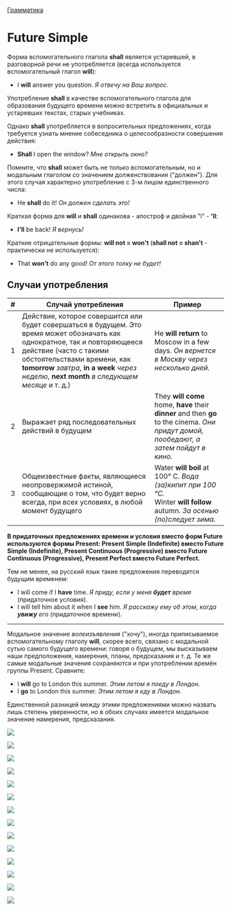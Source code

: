 [Грамматика](../README_EN_GRAMMAR.md)

# Future Simple

Форма вспомогательного глагола **shall** является устаревшей, в разговорной речи не употребляется (всегда используется вспомогательный глагол **will**):

* I **will** answer you question. *Я отвечу на Ваш вопрос.*

Употребление **shall** в качестве вспомогательного глагола для образования будущего времени можно встретить в официальных и устаревших текстах, старых учебниках.

Однако **shall** употребляется в вопросительных предложениях, когда требуется узнать мнение собеседника о целесообразности совершения действия:

* **Shall** I open the window? *Мне открыть окно?*

Помните, что **shall** может быть не только вспомогательным, но и модальным глаголом со значением долженствования ("должен"). Для этого случая характерно употребление с 3-м лицом единственного числа:

* He **shall** do it! *Он должен сделать это!*

Краткая форма для **will** и **shall** одинакова - апостроф и двойная "l" - **'ll**:

* **I'll** be back! *Я вернусь!*

Краткие отрицательные формы: **will not = won't** (**shall not = shan't** - практически не используется):

* That **won't** do any good! *От этого толку не будет!*

## Случаи употребления

|#|Случай употребления|Пример|
|-|-|-|
|1|Действие, которое совершится или будет совершаться в будущем. Это время может обозначать как однократное, так и повторяющееся действие (часто с такими обстоятельствами времени, как **tomorrow** *завтра*, **in a week** *через неделю*, **next month** *в следующем месяце* и т. д.)|He **will return** to Moscow in a few days. *Он вернется в Москву через несколько дней.*|
|2|Выражает ряд последовательных действий в будущем|They **will come** home, **have** their **dinner** and then **go** to the cinema. *Они придут домой, пообедают, а затем пойдут в кино.*|
|3|Общеизвестные факты, являющиеся неопровержимой истиной, сообщающие о том, что будет верно всегда, при всех условиях, в любой момент будущего|Water **will boil** at 100° C. *Вода (за)кипит при 100 °С.*<br>Winter **will follow** autumn. *За осенью (по)следует зима.*|

<!-- **Маркеры:**

* always
* never
* often
* usually
* sometimes -->

**В придаточных предложениях времени и условия вместо форм Future используются формы Present: Present Simple (Indefinite) вместо Future Simple (Indefinite), Present Continuous (Progressive) вместо Future Continuous (Progressive), Present Perfect вместо Future Perfect.**

Тем не менее, на русский язык такие предложения переводятся будущим временем:

* I will come if I **have** time. *Я приду, если у меня **будет** время* (придаточное условия).
* I will tell him about it when I **see** him. *Я расскажу ему об этом, когда **увижу** его* (придаточное времени).

***

Модальное значение *волеизъявления* ("хочу"), иногда приписываемое вспомогательному глаголу **will**, скорее всего, связано с модальной сутью самого будущего времени: говоря о будущем, мы высказываем наши предположения, намерения, планы, предсказания и т. д. Те же самые модальные значения сохраняются и при употреблении времён группы Present. Сравните:

* I **will** go to London this summer. *Этим летом я поеду в Лондон.*
* I **go** to London this summer. *Этим летом я еду в Лондон.*

Единственной разницей между этими предложениями можно назвать лишь степень уверенности, но в обоих случаях имеется модальное значение намерения, предсказания.

<!-- [![](https://img.youtube.com/vi/wqoLYg_FpVw/0.jpg)](https://www.youtube.com/watch?v=wqoLYg_FpVw) -->

<!-- [![](https://img.youtube.com/vi/skScrIJnfXU/0.jpg)](https://www.youtube.com/watch?v=skScrIJnfXU) -->

![](https://image.slidesharecdn.com/future-simple-121217041543-phpapp01/95/future-simple-1-1024.jpg?cb=1355737997)

![](https://image.slidesharecdn.com/future-simple-121217041543-phpapp01/95/future-simple-2-1024.jpg?cb=1355737997)

![](https://image.slidesharecdn.com/future-simple-121217041543-phpapp01/95/future-simple-3-1024.jpg?cb=1355737997)

![](https://image.slidesharecdn.com/future-simple-121217041543-phpapp01/95/future-simple-4-1024.jpg?cb=1355737997)

![](https://image.slidesharecdn.com/future-simple-121217041543-phpapp01/95/future-simple-5-1024.jpg?cb=1355737997)

![](https://image.slidesharecdn.com/future-simple-121217041543-phpapp01/95/future-simple-6-1024.jpg?cb=1355737997)

![](https://image.slidesharecdn.com/future-simple-121217041543-phpapp01/95/future-simple-7-1024.jpg?cb=1355737997)

![](https://image.slidesharecdn.com/future-simple-121217041543-phpapp01/95/future-simple-8-1024.jpg?cb=1355737997)

![](https://image.slidesharecdn.com/future-simple-121217041543-phpapp01/95/future-simple-9-1024.jpg?cb=1355737997)

![](https://image.slidesharecdn.com/future-simple-121217041543-phpapp01/95/future-simple-10-1024.jpg?cb=1355737997)

![](https://image.slidesharecdn.com/future-simple-121217041543-phpapp01/95/future-simple-11-1024.jpg?cb=1355737997)

![](https://image.slidesharecdn.com/future-simple-121217041543-phpapp01/95/future-simple-12-1024.jpg?cb=1355737997)

![](https://image.slidesharecdn.com/future-simple-121217041543-phpapp01/95/future-simple-13-1024.jpg?cb=1355737997)

![](https://image.slidesharecdn.com/future-simple-121217041543-phpapp01/95/future-simple-14-1024.jpg?cb=1355737997)
